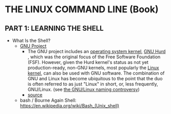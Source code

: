# THE LINUX COMMAND LINE (Book)

## PART 1: LEARNING THE SHELL
- What Is the Shell?
    - [GNU Project](https://www.gnu.org/home.en.html)
        - The GNU project includes an [operating system kernel](https://en.wikipedia.org/wiki/Operating_system_kernel), 
        [GNU Hurd ](https://en.wikipedia.org/wiki/GNU_Hurd), which was the original focus of the Free Software Foundation (FSF). 
        However, given the Hurd kernel's status as not yet production-ready, non-GNU kernels, most popularly the 
        [Linux kernel](https://en.wikipedia.org/wiki/Linux_kernel), can also be used with GNU software. The combination of GNU 
        and Linux has become ubiquitous to the point that the duo is often referred  to as just "Linux" in short, or, less 
        frequently, GNU/Linux. (see [the GNU/Linux naming controversy](https://en.wikipedia.org/wiki/GNU/Linux_naming_controversy))
        - [source](https://en.wikipedia.org/wiki/GNU)
    - bash / Bourne Again Shell: https://en.wikipedia.org/wiki/Bash_(Unix_shell)
